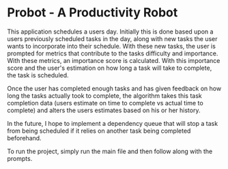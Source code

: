 # Probot - A Productivity Robot

This application schedules a users day. Initially this is done based upon
a users previously scheduled tasks in the day, along with new tasks the user wants to incorporate into their schedule. With these new tasks, the user is prompted for metrics that contribute to the tasks difficulty and importance. With these metrics, an importance score is calculated. With this importance score and the user's estimation on how long a task will take to complete, the task is scheduled.

Once the user has completed enough tasks and has given feedback on how long the tasks actually took to complete, the algorithm takes this task completion data (users estimate on time to complete vs actual time to complete) and alters the users estimates based on his or her history.

In the future, I hope to implement a dependency queue that will stop a task from being scheduled if it relies on another task being completed beforehand.

To run the project, simply run the main file and then follow along with the prompts.